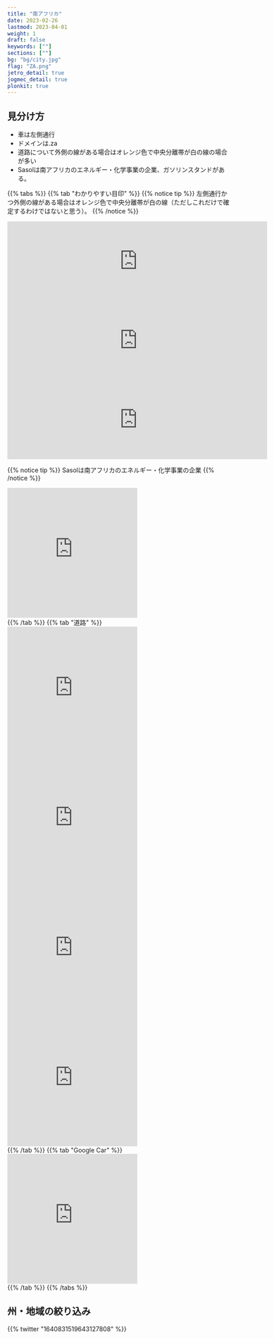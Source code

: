 ```yaml
---
title: "南アフリカ"
date: 2023-02-26
lastmod: 2023-04-01
weight: 1
draft: false
keywords: [""]
sections: [""]
bg: "bg/city.jpg"
flag: "ZA.png"
jetro_detail: true
jogmec_detail: true
plonkit: true
---
```


<div class="main-desciption country-description">
    <h2 class="section-title">見分け方</h2>
    <ul class="rule-list">
        <li>車は<span class="quiz">左側</span>通行</li>
        <li>ドメインは<span class="quiz">.za</span></li>
        <li>道路について外側の線がある場合は<span class="quiz">オレンジ</span>色で中央分離帯が<span class="quiz">白</span>の線の場合が多い</li>
        <li><span class="quiz">Sasol</span>は南アフリカのエネルギー・化学事業の企業、ガソリンスタンドがある。</li>
    </ul>
</div>

{{% tabs  %}}
{{% tab "わかりやすい目印" %}}
{{% notice tip %}}
<span class="quiz">左側</span>通行かつ外側の線がある場合は<span class="quiz">オレンジ</span>色で中央分離帯が<span class="quiz">白</span>の線（ただしこれだけで確定するわけではないと思う）。
{{% /notice %}}
<div class="googlemap-if">
<iframe src="https://www.google.com/maps/embed?pb=!4v1681497389688!6m8!1m7!1s-dCjCDxqAyo0T4HQfiMcsQ!2m2!1d-28.8351143653617!2d22.07029168738174!3f274.42116691885025!4f-1.504176664867643!5f3.325193203789971" width="590" height="180" style="border:0;" allowfullscreen="" loading="lazy" referrerpolicy="no-referrer-when-downgrade"></iframe>
<iframe src="https://www.google.com/maps/embed?pb=!4v1681497469576!6m8!1m7!1sNkXWhPsvmgfiBxGJ1-e7yg!2m2!1d-33.73433840554642!2d23.07320213013351!3f271.1623822816298!4f-8.399705864665492!5f1.6437266877706471" width="590" height="180" style="border:0;" allowfullscreen="" loading="lazy" referrerpolicy="no-referrer-when-downgrade"></iframe>
<iframe src="https://www.google.com/maps/embed?pb=!4v1681497502939!6m8!1m7!1sohuHnrUkThIaOfY4ee-AyQ!2m2!1d-31.42812277158556!2d28.86063351376403!3f13.063523379820015!4f-7.908401570996617!5f1.6032970719897364" width="590" height="180" style="border:0;" allowfullscreen="" loading="lazy" referrerpolicy="no-referrer-when-downgrade"></iframe>
</div>

{{% notice tip %}}
<span class="quiz">Sasol</span>は南アフリカのエネルギー・化学事業の企業
{{% /notice %}}
<div class="googlemap-if">
<iframe src="https://www.google.com/maps/embed?pb=!4v1679677105343!6m8!1m7!1sHzQ8bmbPPm9pnYOkg83_iw!2m2!1d-33.94114997232529!2d18.60874629092492!3f8.347004415763166!4f2.5505209374776427!5f3.0833772611191104" width="295" height="295" style="border:0;" allowfullscreen="" loading="lazy" referrerpolicy="no-referrer-when-downgrade"></iframe>
</div>
{{% /tab %}}
{{% tab "道路" %}}
<div class="googlemap-if">
<iframe src="https://www.google.com/maps/embed?pb=!4v1681497450657!6m8!1m7!1sQBI_D7IFkeExseljZ0r6Dw!2m2!1d-34.20021087965176!2d20.02773280801162!3f263.9512532520086!4f-3.9066333107253115!5f0.8134659912944922" width="295" height="295" style="border:0;" allowfullscreen="" loading="lazy" referrerpolicy="no-referrer-when-downgrade"></iframe>
<iframe src="https://www.google.com/maps/embed?pb=!4v1679676855735!6m8!1m7!1s-dCjCDxqAyo0T4HQfiMcsQ!2m2!1d-28.8351143653617!2d22.07029168738174!3f88.3609792735573!4f-10.041765813189983!5f3.305926596708757" width="295" height="295" style="border:0;" allowfullscreen="" loading="lazy" referrerpolicy="no-referrer-when-downgrade"></iframe>
<iframe src="https://www.google.com/maps/embed?pb=!4v1679676890815!6m8!1m7!1sEiYrCc-EL4OLi2sN4NEygQ!2m2!1d-28.83509760862618!2d22.06982439157163!3f252.8381689731987!4f-8.984915707595178!5f3.325193203789971" width="295" height="295" style="border:0;" allowfullscreen="" loading="lazy" referrerpolicy="no-referrer-when-downgrade"></iframe>
<iframe src="https://www.google.com/maps/embed?pb=!4v1681497389688!6m8!1m7!1s-dCjCDxqAyo0T4HQfiMcsQ!2m2!1d-28.8351143653617!2d22.07029168738174!3f274.42116691885025!4f-1.504176664867643!5f3.325193203789971" width="295" height="295" style="border:0;" allowfullscreen="" loading="lazy" referrerpolicy="no-referrer-when-downgrade"></iframe>
</div>
{{% /tab %}}
{{% tab "Google Car" %}}
<div class="googlemap-if">
<iframe src="https://www.google.com/maps/embed?pb=!4v1679676830010!6m8!1m7!1sXcIGunHbTgZn-HxRfrO_jA!2m2!1d-25.96186494385497!2d27.20759987944646!3f292.80799325093903!4f-34.067985552451546!5f2.2618638942268636" width="295" height="295" style="border:0;" allowfullscreen="" loading="lazy" referrerpolicy="no-referrer-when-downgrade"></iframe>
</div>
{{% /tab %}}
{{% /tabs %}}

<div class="main-desciption area-description">
    <h2 class="section-title">州・地域の絞り込み</h2>
    <ul class="rule-list">
    </ul>
</div>

<div class="googlemap-if">
{{% twitter "1640831519643127808" %}}
</div>